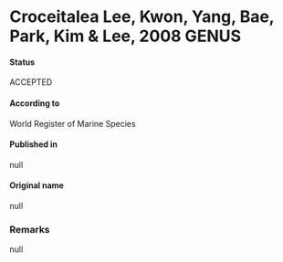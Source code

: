 Croceitalea Lee, Kwon, Yang, Bae, Park, Kim & Lee, 2008 GENUS
=======

#### Status
ACCEPTED

#### According to
World Register of Marine Species

#### Published in
null

#### Original name
null

### Remarks
null